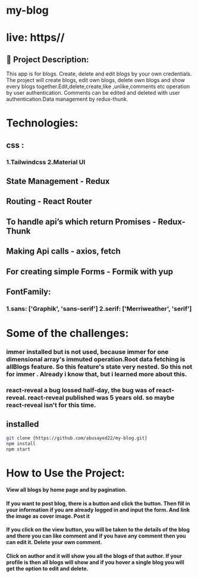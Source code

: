 
# my-blog


# live: https//



## 🚀 Project Description:


This app is for blogs. Create, delete and edit blogs by your own credentials.
The project will create blogs, edit own blogs, delete own blogs and show every blogs together.Edit,delete,create,like ,unlike,comments etc operation by user authentication. Comments can be edited and deleted with user authentication.Data management by redux-thunk.


# Technologies:
## css : 
### 1.Tailwindcss  2.Material UI

## State Management - Redux
## Routing - React Router
## To handle api’s which return Promises - Redux-Thunk
## Making Api calls - axios, fetch
## For creating simple Forms - Formik with yup
## FontFamily:
### 1.sans: ['Graphik', 'sans-serif']  2.serif: ['Merriweather', 'serif']

# Some of the challenges:
### immer installed but is not used, because immer for one dimensional array's immuted operation.Root data fetching is allBlogs feature. So this feature's  state very nested. So this not for immer . Already i know that, but i learned more about this.

### react-reveal a bug lossed half-day, the bug was of react-reveal. react-reveal published was 5 years old. so maybe react-reveal isn't for this time.


## installed
```bash
git clone {https://github.com/abusayed22/my-blog.git}
npm install
npm start 
```

# How to Use the Project:
#### View all blogs by home page and by pagination.
#### If you want to post blog, there is a button and click the button. Then fill in your information if you are already logged in and input the form. And link the image as cover image. Post it

#### If you click on the view button, you will be taken to the details of the blog and there you can like comment and if you have any comment then you can edit it. Delete your own comment.
#### Click on author and it will show you all the blogs of that author. If your profile is then all blogs will show and if you hover a single blog you will get the option to edit and delete.
















<!-- <ul>
  <li><b>CSS:</b>
    <ul>
         <li>Tailwindcss</li>
        <li>Material UI</li>
    </ul>
  </li>
  <li><b>FontFamily:</b>
    <ul>
         <li>sans: ['Graphik', 'sans-serif']</li>
        <li> serif: ['Merriweather', 'serif']</li>
    </ul>
  </li>
  <li><b>extranal</b>
    <li>react-router-dom</li>
    <li>immer implement for mutetedly state update in allBlogsReducer. But is not for my reducer opparation, because <b>Immer only supports setting array indices and the 'length' property
</b> </li>
    <li> npm install --save-dev tailwind-scrollbar</li>
    <li> Formik & yup install for form handle</li>
    <li> </li>
  </li>
  
  animation: react-reveal
  a bug lossed half-day, the bug was of react-reveal. react-reveal published was 5 years old. so maybe react-reveal isn't for this time.

</ul>

<hr />
<ol>
<b>Ulitls:</b>
 <li>Pagination</li>
</ol>

<b>react-dropzone use for image uploading</b>



bugs
1= pagination right arrow
2= gatagory section
3= todo scrollbar implement


deploy url: 
auth: https://auth-server-49u7.onrender.com/api/auth -->
